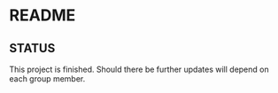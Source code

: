 # README

## STATUS
This project is finished. Should there be further updates will depend on each group member.


